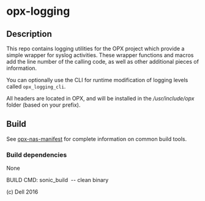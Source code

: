 # opx-logging

## Description
This repo contains logging utilities for the OPX project which provide a simple wrapper for syslog activities. These wrapper functions and macros add the line
number of the calling code, as well as other additional pieces of information.

You can optionally use the CLI for runtime modification of logging levels called `opx_logging_cli`.

All headers are located in OPX, and will be installed in the */usr/include/opx* folder (based on your prefix).

## Build
See [opx-nas-manifest](https://github.com/open-switch/opx-nas-manifest) for complete information on common build tools.

### Build dependencies
None

BUILD CMD: sonic_build  -- clean binary

(c) Dell 2016
